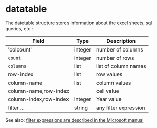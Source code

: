 # datatable

The datetable structure stores information about the excel sheets, sql queries, etc.:

| Field                         | Type    | Description           |
| ----------------------------- | ------- | --------------------- |
| 'colcount'                    | integer | number of columns     |
| `count`                       | integer | number of rows        |
| `columns`                     | list    | list of column names  |
| row-index                     | list    | row values            |
| column-name                   | list    | column values         |
| column-name,row-index         |         | cell value            |
| column-index,row-index        | integer | Year value            |
| filter ...                    | string  | any filter expression |

See also: [filter expressions are described in the Microsoft manual](https://docs.microsoft.com/en-us/dotnet/api/system.data.datacolumn.expression?view=netcore-3.1#System_Data_DataColumn_Expression)